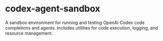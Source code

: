 # codex-agent-sandbox
A sandbox environment for running and testing OpenAI Codex code completions and agents. Includes utilities for code execution, logging, and resource management.
